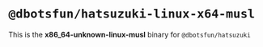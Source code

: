 # `@dbotsfun/hatsuzuki-linux-x64-musl`

This is the **x86_64-unknown-linux-musl** binary for `@dbotsfun/hatsuzuki`
